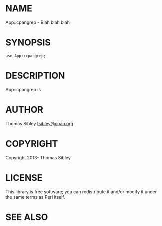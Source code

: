 # NAME

App::cpangrep - Blah blah blah

# SYNOPSIS

    use App::cpangrep;

# DESCRIPTION

App::cpangrep is

# AUTHOR

Thomas Sibley <tsibley@cpan.org>

# COPYRIGHT

Copyright 2013- Thomas Sibley

# LICENSE

This library is free software; you can redistribute it and/or modify
it under the same terms as Perl itself.

# SEE ALSO
